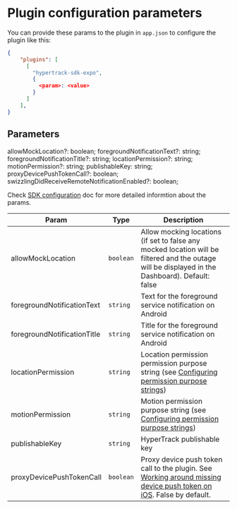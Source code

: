 # Plugin configuration parameters

You can provide these params to the plugin in `app.json` to configure the plugin like this:

```json
{
    "plugins": [
      [
        "hypertrack-sdk-expo",
        {
          <param>: <value>
        }
      ]
    ],
}
```

## Parameters

allowMockLocation?: boolean;
foregroundNotificationText?: string;
foregroundNotificationTitle?: string;
locationPermission?: string;
motionPermission?: string;
publishableKey: string;
proxyDevicePushTokenCall?: boolean;
swizzlingDidReceiveRemoteNotificationEnabled?: boolean;

Check [SDK configuration](https://hypertrack.com/docs/sdk-config) doc for more detailed informtion about the params.

| Param                       | Type      | Description                                                                                                                                                                     |
| --------------------------- | --------- | ------------------------------------------------------------------------------------------------------------------------------------------------------------------------------- |
| allowMockLocation           | `boolean` | Allow mocking locations (if set to false any mocked location will be filtered and the outage will be displayed in the Dashboard). Default: false                                |
| foregroundNotificationText  | `string`  | Text for the foreground service notification on Android                                                                                                                         |
| foregroundNotificationTitle | `string`  | Title for the foreground service notification on Android                                                                                                                        |
| locationPermission          | `string`  | Location permission permission purpose string (see [Configuring permission purpose strings](README.md#configuring-permission-purpose-strings))                                  |
| motionPermission            | `string`  | Motion permission purpose string (see [Configuring permission purpose strings](README.md#configuring-permission-purpose-strings))                                               |
| publishableKey              | `string`  | HyperTrack publishable key                                                                                                                                                      |
| proxyDevicePushTokenCall    | `boolean` | Proxy device push token call to the plugin. See [Working around missing device push token on iOS](README.md#working-around-missing-device-push-token-on-ios). False by default. |
